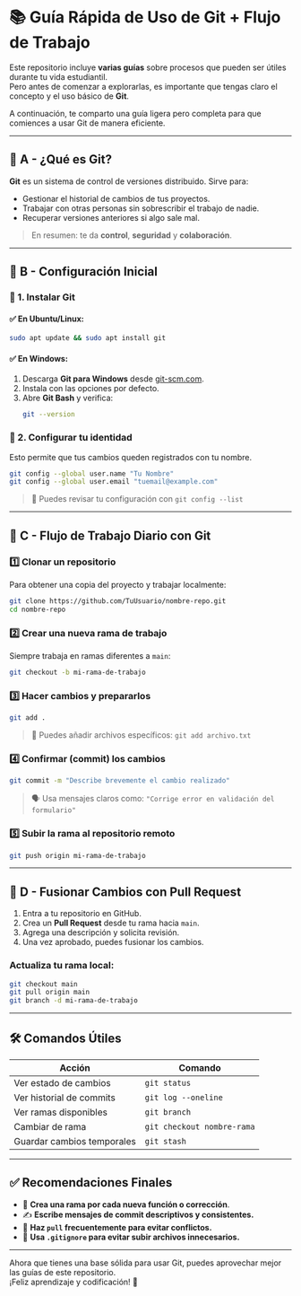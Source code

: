 # 📚 Guía Rápida de Uso de Git + Flujo de Trabajo

Este repositorio incluye **varias guías** sobre procesos que pueden ser útiles durante tu vida estudiantil.  
Pero antes de comenzar a explorarlas, es importante que tengas claro el concepto y el uso básico de **Git**.

A continuación, te comparto una guía ligera pero completa para que comiences a usar Git de manera eficiente.

---

## 🔹 A - ¿Qué es Git?
**Git** es un sistema de control de versiones distribuido. Sirve para:

- Gestionar el historial de cambios de tus proyectos.
- Trabajar con otras personas sin sobrescribir el trabajo de nadie.
- Recuperar versiones anteriores si algo sale mal.

> En resumen: te da **control**, **seguridad** y **colaboración**.

---

## 🔹 B - Configuración Inicial

### 📌 1. Instalar Git

#### ✅ En Ubuntu/Linux:
```bash
sudo apt update && sudo apt install git
```

#### ✅ En Windows:
1. Descarga **Git para Windows** desde [git-scm.com](https://git-scm.com/downloads).
2. Instala con las opciones por defecto.
3. Abre **Git Bash** y verifica:
   ```bash
   git --version
   ```

### 📌 2. Configurar tu identidad
Esto permite que tus cambios queden registrados con tu nombre.

```bash
git config --global user.name "Tu Nombre"
git config --global user.email "tuemail@example.com"
```

> 🧠 Puedes revisar tu configuración con `git config --list`

---

## 🔹 C - Flujo de Trabajo Diario con Git

### 1️⃣ Clonar un repositorio
Para obtener una copia del proyecto y trabajar localmente:
```bash
git clone https://github.com/TuUsuario/nombre-repo.git
cd nombre-repo
```

### 2️⃣ Crear una nueva rama de trabajo
Siempre trabaja en ramas diferentes a `main`:
```bash
git checkout -b mi-rama-de-trabajo
```

### 3️⃣ Hacer cambios y prepararlos
```bash
git add .
```

> 📌 Puedes añadir archivos específicos: `git add archivo.txt`

### 4️⃣ Confirmar (commit) los cambios
```bash
git commit -m "Describe brevemente el cambio realizado"
```

> 🗣 Usa mensajes claros como: `"Corrige error en validación del formulario"`

### 5️⃣ Subir la rama al repositorio remoto
```bash
git push origin mi-rama-de-trabajo
```

---

## 🔄 D - Fusionar Cambios con Pull Request

1. Entra a tu repositorio en GitHub.
2. Crea un **Pull Request** desde tu rama hacia `main`.
3. Agrega una descripción y solicita revisión.
4. Una vez aprobado, puedes fusionar los cambios.

### Actualiza tu rama local:
```bash
git checkout main
git pull origin main
git branch -d mi-rama-de-trabajo
```

---

## 🛠️ Comandos Útiles

| Acción | Comando |
|--------|---------|
| Ver estado de cambios | `git status` |
| Ver historial de commits | `git log --oneline` |
| Ver ramas disponibles | `git branch` |
| Cambiar de rama | `git checkout nombre-rama` |
| Guardar cambios temporales | `git stash` |

---

## ✅ Recomendaciones Finales

- 🧩 **Crea una rama por cada nueva función o corrección**.
- ✍️ **Escribe mensajes de commit descriptivos y consistentes.**
- 🔄 **Haz `pull` frecuentemente para evitar conflictos.**
- 🧼 **Usa `.gitignore` para evitar subir archivos innecesarios.**

---

Ahora que tienes una base sólida para usar Git, puedes aprovechar mejor las guías de este repositorio.  
¡Feliz aprendizaje y codificación! 🚀
